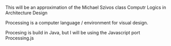 This will be an approximation of the Michael Szivos class Computr Logics in Architecture Design


Processing is a computer language / environment for visual design.

Procesing is build in Java, but I will be using the Javascript port Processing.js

